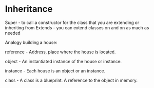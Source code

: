 # Inheritance

Super - to call a constructor for the class that you are extending or inheriting from
Extends - you can extend classes on and on as much as needed

Analogy building a house:

reference - Address, place where the house is located.

object - An instantiated instance of the house or instance.

instance - Each house is an object or an instance.

class - A class is a blueprint.  A reference to the object in memory.

